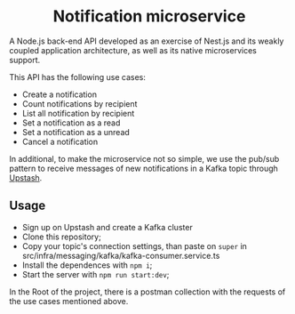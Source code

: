 <h1 align="center">Notification microservice</h1>

A Node.js back-end API developed as an exercise of Nest.js and its weakly coupled application architecture, as well as its native microservices support. 

This API has the following use cases:

* Create a notification 
* Count notifications by recipient
* List all notification by recipient
* Set a notification as a read
* Set a notification as a unread
* Cancel a notification

In additional, to make the microservice not so simple, we use the pub/sub pattern to receive messages of new notifications in a Kafka topic through [Upstash](https://upstash.com/).

## Usage

- Sign up on Upstash and create a Kafka cluster 
- Clone this repository;
- Copy your topic's connection settings, than paste on `super` in src/infra/messaging/kafka/kafka-consumer.service.ts
- Install the dependences with `npm i`;
- Start the server with `npm run start:dev`;

In the Root of the project, there is a postman collection with the requests of the use cases mentioned above.
